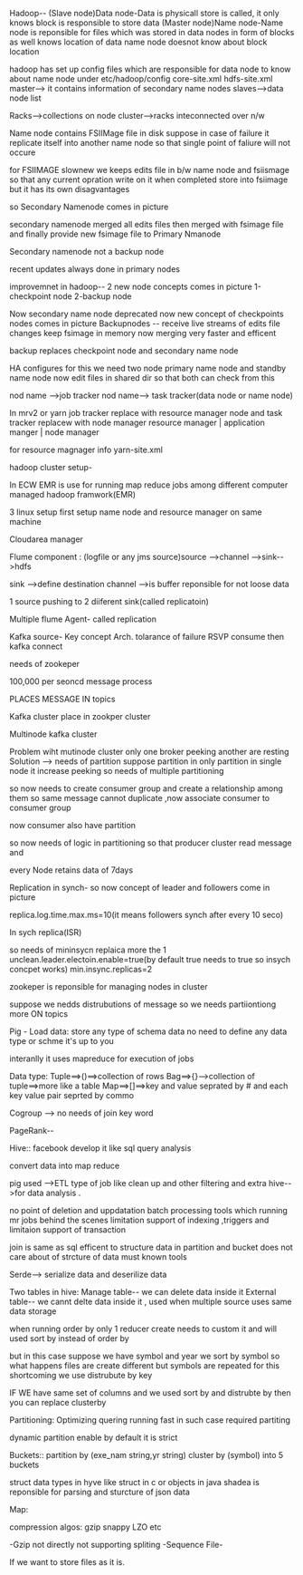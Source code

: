 Hadoop--
(Slave node)Data node-Data is physicall store is called, it only knows block is responsible to store data
(Master node)Name node-Name node is reponsible for files which was stored in data nodes in form of blocks as well knows location of data
 name node doesnot know about block location

hadoop has set up config files which are responsible for data node to know about name node
under etc/hadoop/config
core-site.xml
hdfs-site.xml
master--> it contains information of secondary name nodes
slaves-->data node list

Racks-->collections on node
cluster-->racks inteconnected over n/w

Name node contains FSIIMage file in disk suppose in case of failure it replicate itself into another name node so that single point of
faliure will not occure

for FSIIMAGE slownew we keeps edits file in b/w name node and fsiismage so that any current opration write on it when completed store into
fsiimage but it has its own disagvantages

so Secondary Namenode comes in picture

secondary namenode merged all edits files  then merged with fsimage file and finally provide new fsimage file to Primary Nmanode

Secondary namenode not a backup node

recent updates always done in primary nodes

improvemnet in hadoop--
2 new node concepts comes in picture
1-checkpoint node
2-backup node

Now secondary name node deprecated now new concept of checkpoints nodes comes in picture
Backupnodes -- receive live streams of edits file changes
keep fsimage in memory now merging very faster and efficent

backup replaces checkpoint node and secondary name node


HA configures
 for this we need two node
 primary name node and standby name node
 now edit files in shared dir so that both can check from this


nod name -->job tracker
nod name--> task tracker(data node or name node)


In mrv2 or yarn job tracker replace with resource manager node and
task tracker replacew with node manager
resource manager
  |
application manger
  |
node manager


for resource magnager info
yarn-site.xml


hadoop cluster setup-


In ECW EMR is use for running map reduce jobs among different computer
managed hadoop framwork(EMR)


3 linux setup
first setup name node and resource manager on same machine

Cloudarea manager


Flume component :
(logfile or any jms source)source -->channel -->sink-->hdfs


sink -->define destination
channel -->is buffer reponsible for not loose data

1 source pushing to 2 diiferent sink(called replicatoin)


Multiple flume Agent-
called replication


Kafka source-
Key concept
Arch.
tolarance of failure
RSVP consume
then kafka connect



needs of zookeper

100,000 per seoncd message process


PLACES   MESSAGE IN topics

Kafka cluster place in zookper cluster

Multinode kafka cluster

Problem wiht mutinode cluster
only one broker peeking another are resting
Solution --> needs of partition
suppose partition in only partition in single node it increase peeking so needs of multiple partitioning


so now needs to create consumer group and create a relationship among them so same message cannot duplicate ,now associate consumer to
consumer group

now consumer also have partition

so now needs of logic in partitioning so that producer cluster read message and

every Node retains data of 7days

Replication in synch-
so now concept of leader and followers come in picture

replica.log.time.max.ms=10(it means followers synch after every 10 seco)

In sych replica(ISR)

so needs of mininsycn replaica more the 1
unclean.leader.electoin.enable=true(by default true needs to true so insych concpet works)
min.insync.replicas=2



zookeper is reponsible for managing nodes in cluster


suppose we nedds distrubutions of message so we needs partiiontiong more ON topics


Pig -
Load data:
store any type of schema data
no need to define any data type or schme it's up to you

interanlly it uses mapreduce for execution of jobs


Data type:
Tuple==>()==>collection of rows
Bag==>{}-->collection of tuple==>more like a table
Map==>[]==>key and value seprated by # and each key value pair seprted by commo

Cogroup --> no needs of join key word

PageRank--




Hive:: facebook develop it
like sql query analysis

convert data into map reduce

pig used -->ETL type of job like clean up and other filtering and extra
hive-->for data analysis
.

no point of deletion and uppdatation
batch processing tools which running mr jobs behind the scenes
limitation support of indexing ,triggers and limitaion support of transaction

join is same as sql
efficent to structure data in partition and bucket
does not care about of strcture of data
must known tools

Serde--> serialize data and deserilize data


Two tables in hive:
Manage table-- we can delete data inside it
External table-- we cannt delte data inside it , used when multiple source uses same data storage

when running order by only 1 reducer create needs to custom it and
will used sort by instead of order by

but in this case suppose we have symbol and year we sort by symbol so what happens
files are create different but symbols are repeated for this shortcoming
we use distrubute by key

IF WE have same set of columns and we used sort by and distrubte by then you can replace clusterby


Partitioning:
Optimizing quering running fast in such case required partiting

dynamic partition enable by default it is strict


Buckets::
partition by (exe_nam string,yr string)
cluster by (symbol) into 5 buckets

struct data types in hyve like struct in c or objects in java
shadea is reponsible for parsing and sturcture of json data

Map:



compression algos:
gzip
snappy
LZO
etc


-Gzip not directly not supporting spliting
-Sequence File-

If we want to store files as it is.

